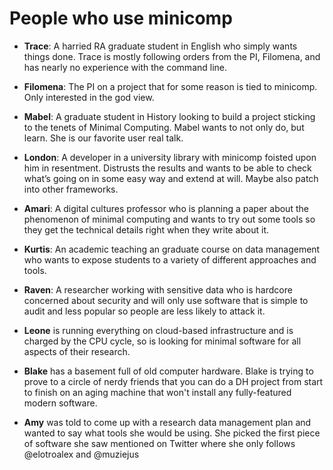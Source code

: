 # People who use minicomp

* **Trace**: A harried RA graduate student in English who simply wants things
  done. Trace is mostly following orders from the PI, Filomena, and has nearly
no experience with the command line.

* **Filomena**: The PI on a project that for some reason is tied to minicomp.
  Only interested in the god view.

* **Mabel**: A graduate student in History looking to build a project sticking
  to the tenets of Minimal Computing. Mabel wants to not only do, but learn.
She is our favorite user real talk.

* **London**: A developer in a university library with minicomp foisted upon
  him in resentment. Distrusts the results and wants to be able to check
what’s going on in some easy way and extend at will. Maybe also patch into
other frameworks.

* **Amari**: A digital cultures professor who is planning a paper about the phenomenon of minimal computing and wants to try out some tools so they get the technical details right when they write about it.

* **Kurtis**: An academic teaching an graduate course on data management who wants to expose students to a variety of different approaches and tools. 

* **Raven**: A researcher working with sensitive data who is hardcore concerned about security and will only use software that is simple to audit and less popular so people are less likely to attack it.

* **Leone** is running everything on cloud-based infrastructure and is charged by the CPU cycle, so is looking for minimal software for all aspects of their research.

* **Blake** has a basement full of old computer hardware. Blake is trying to prove to a circle of nerdy friends that you can do a DH project from start to finish on an aging machine that won't install any fully-featured modern software.

* **Amy** was told to come up with a research data management plan and wanted to say what tools she would be using. She picked the first piece of software she saw mentioned on Twitter where she only follows @elotroalex and @muziejus